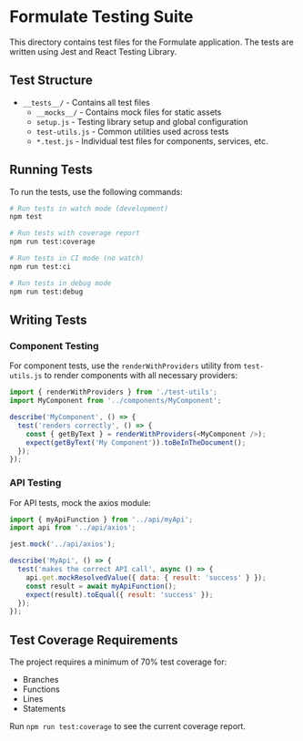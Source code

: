 # Formulate Testing Suite

This directory contains test files for the Formulate application. The tests are written using Jest and React Testing Library.

## Test Structure

- `__tests__/` - Contains all test files
  - `__mocks__/` - Contains mock files for static assets
  - `setup.js` - Testing library setup and global configuration
  - `test-utils.js` - Common utilities used across tests
  - `*.test.js` - Individual test files for components, services, etc.

## Running Tests

To run the tests, use the following commands:

```bash
# Run tests in watch mode (development)
npm test

# Run tests with coverage report
npm run test:coverage

# Run tests in CI mode (no watch)
npm run test:ci

# Run tests in debug mode
npm run test:debug
```

## Writing Tests

### Component Testing

For component tests, use the `renderWithProviders` utility from `test-utils.js` to render components with all necessary providers:

```javascript
import { renderWithProviders } from './test-utils';
import MyComponent from '../components/MyComponent';

describe('MyComponent', () => {
  test('renders correctly', () => {
    const { getByText } = renderWithProviders(<MyComponent />);
    expect(getByText('My Component')).toBeInTheDocument();
  });
});
```

### API Testing

For API tests, mock the axios module:

```javascript
import { myApiFunction } from '../api/myApi';
import api from '../api/axios';

jest.mock('../api/axios');

describe('MyApi', () => {
  test('makes the correct API call', async () => {
    api.get.mockResolvedValue({ data: { result: 'success' } });
    const result = await myApiFunction();
    expect(result).toEqual({ result: 'success' });
  });
});
```

## Test Coverage Requirements

The project requires a minimum of 70% test coverage for:
- Branches
- Functions
- Lines
- Statements

Run `npm run test:coverage` to see the current coverage report. 